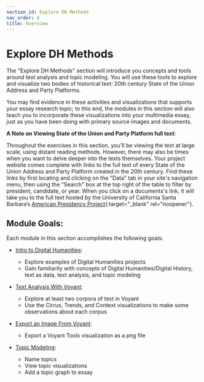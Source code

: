```yaml
---
section_id: Explore DH Methods
nav_order: 4
title: Overview
---
```


# Explore DH Methods

The "Explore DH Methods" section will introduce you concepts and tools around text analysis and topic modeling. 
You will use these tools to explore and visualize two bodies of historical text: 20th century State of the Union Address and Party Platforms.

You may find evidence in these activities and visualizations that supports your essay research topic; to this end, the modules in this section will also teach you to incorporate these visualizations into your multimedia essay, just as you have been doing with primary source images and documents.

**A Note on Viewing State of the Union and Party Platform full text**:

Throughout the exercises in this section, you'll be viewing the text at large scale, using distant reading methods. 
However, there may also be times when you want to delve deeper into the texts themselves. 
Your project website comes complete with links to the full text of every State of the Union Address and Party Platform created in the 20th century. 
Find these links by first locating and clicking on the "Data" tab in your site's navigation menu, then using the "Search" box at the top right of the table to filter by president, candidate, or year. 
When you click on a documents's link, it will take you to the full text hosted by the University of California Santa Barbara’s [American Presidency Project](https://www.presidency.ucsb.edu/documents){:target="_blank" rel="noopener"}.

## Module Goals:

Each module in this section accomplishes the following goals:

- [Intro to Digital Humanities](/content/digital-humanities/dh.html): 
    - Explore examples of Digital Humanities projects
    - Gain familiarity with concepts of Digital Humanities/Digital History, text as data, text analysis, and topic modeling

- [Text Analysis With Voyant](/content/digital-humanities/voyant.html): 
    - Explore at least two corpora of text in Voyant
    - Use the Cirrus, Trends, and Context visualizations to make some observations about each corpus

- [Export an Image From Voyant](/content/digital-humanities/voyant-export.html): 
    - Export a Voyant Tools visualization as a png file

- [Topic Modeling](/content/digital-humanities/topic-modeling.html): 
    - Name topics
    - View topic visualizations
    - Add a topic graph to essay